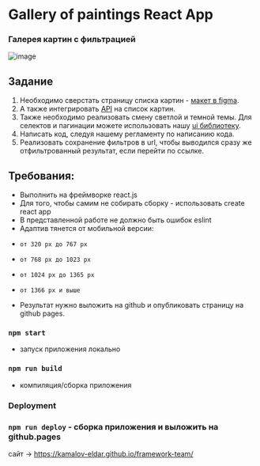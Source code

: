 # Gallery of paintings React App

### Галерея картин с фильтрацией

![image](https://github.com/kamalov-eldar/dashboard-ts/blob/master/src/img/to-do.jpg)


## Задание

1.	Необходимо сверстать страницу списка картин - [макет в figma](https://www.figma.com/file/P1jT5eDroX38w6y8Azpx5e/FWT-Front-end-%D0%A2%D0%B5%D1%81%D1%82%D0%BE%D0%B2%D0%BE%D0%B5-%D0%B7%D0%B0%D0%B4%D0%B0%D0%BD%D0%B8%D0%B5?node-id=304%3A50).
2.	А также интегрировать  [API](https://test-front.framework.team/api-docs/) на список картин.
3.	Также необходимо реализовать смену светлой и темной темы. Для селектов и пагинации можете использовать нашу [ui библиотеку](https://www.npmjs.com/package/fwt-internship-uikit).
4.	Написать код, следуя нашему регламенту по написанию кода.
5.	Реализовать сохранение фильтров в url, чтобы выводился сразу же отфильтрованный результат, если перейти по ссылке.

## Требования:
* 	Выполнить на фреймворке react.js
* 	Для того, чтобы самим не собирать сборку - использовать create react app
* 	В представленной работе не должно быть ошибок eslint
* 	Адаптив тянется от мобильной версии:
*     от 320 px до 767 px
*     от 768 px до 1023 px
*     от 1024 px до 1365 px
* 	  от 1366 px и выше
* 	Результат нужно выложить на github и опубликовать страницу на github pages.

### `npm start`

- запуск приложения локально

### `npm run build`

- компиляция/сборка приложения

### Deployment

### `npm run deploy` - сборка приложения и выложить на github.pages

сайт -> https://kamalov-eldar.github.io/framework-team/
